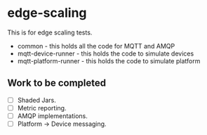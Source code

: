 # edge-scaling

This is for edge scaling tests.

- common - this holds all the code for MQTT and AMQP
- mqtt-device-runner - this holds the code to simulate devices
- mqtt-platform-runner - this holds the code to simulate platform

## Work to be completed
- [ ] Shaded Jars.
- [ ] Metric reporting.
- [ ] AMQP implementations.
- [ ] Platform -> Device messaging.

